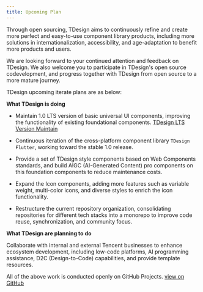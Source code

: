 ```yaml
---
title: Upcoming Plan
---
```


Through open sourcing, TDesign aims to continuously refine and create more perfect and easy-to-use component library products, including more solutions in internationalization, accessibility, and age-adaptation to benefit more products and users.

We are looking forward to your continued attention and feedback on TDesign. We also welcome you to participate in TDesign's open source codevelopment, and progress together with TDesign from open source to a more mature journey.

TDesign upcoming iterate plans are as below:

**What TDesign is doing**

- ​Maintain 1.0 LTS version of basic universal UI components​​, improving the functionality of existing foundational components. [TDesign LTS Version Maintain](https://github.com/orgs/Tencent/projects/1/views/35?sliceBy%5Bvalue%5D=Desktop)

- ​Continuous iteration of the cross-platform component library `TDesign Flutter​​`, working toward the stable 1.0 release. 

- Provide a set of TDesign style components based on Web Components standards​​, and build AIGC (AI-Generated Content) pro components on this foundation components to reduce maintenance costs.

- ​Expand the Icon components, adding more features such as variable weight, multi-color icons, and diverse styles to enrich the icon functionality.

- ​​Restructure the current repository organization​​, consolidating repositories for different tech stacks into a monorepo to improve code reuse, synchronization, and community focus.


**What TDesign are planning to do**

Collaborate with internal and external Tencent businesses to enhance ecosystem development, including low-code platforms, AI programming assistance, D2C (Design-to-Code) capabilities, and provide template resources.

All of the above work is conducted openly on GitHub Projects. [view on GitHub](https://github.com/orgs/Tencent/projects/1)
